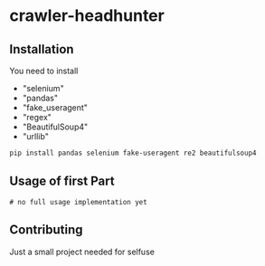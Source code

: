 # crawler-headhunter

## Installation
You need to install
- "selenium"
- "pandas"
- "fake_useragent"
- "regex"
- "BeautifulSoup4"
- "urllib"

```bash
pip install pandas selenium fake-useragent re2 beautifulsoup4
```

## Usage of first Part

```
# no full usage implementation yet
```

## Contributing
Just a small project needed for selfuse